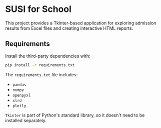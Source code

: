 # SUSI for School

This project provides a Tkinter-based application for exploring admission results from Excel files and creating interactive HTML reports.

## Requirements

Install the third-party dependencies with:

```bash
pip install -r requirements.txt
```

The `requirements.txt` file includes:

- `pandas`
- `numpy`
- `openpyxl`
- `xlrd`
- `plotly`

`Tkinter` is part of Python's standard library, so it doesn't need to be installed separately.
